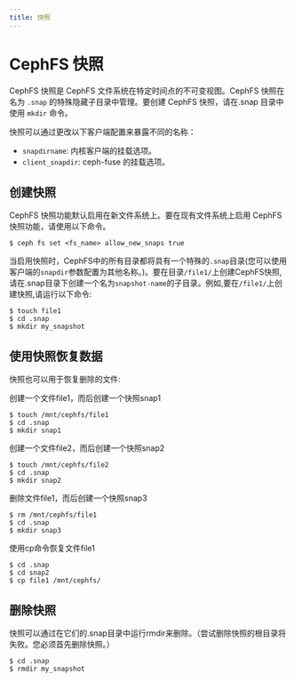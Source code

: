 ```yaml
---
title: 快照
---
```


# CephFS 快照
CephFS 快照是 CephFS 文件系统在特定时间点的不可变视图。CephFS 快照在名为 `.snap` 的特殊隐藏子目录中管理。要创建 CephFS 快照，请在.snap 目录中使用 `mkdir` 命令。

快照可以通过更改以下客户端配置来暴露不同的名称：

- `snapdirname`: 内核客户端的挂载选项。
- `client_snapdir`: ceph-fuse 的挂载选项。

## 创建快照
CephFS 快照功能默认启用在新文件系统上。要在现有文件系统上启用 CephFS 快照功能，请使用以下命令。

```
$ ceph fs set <fs_name> allow_new_snaps true
```

当启用快照时，CephFS中的所有目录都将具有一个特殊的`.snap`目录(您可以使用客户端的`snapdir`参数配置为其他名称。)。要在目录`/file1/`上创建CephFS快照,请在.snap目录下创建一个名为`snapshot-name`的子目录。例如,要在`/file1/`上创建快照,请运行以下命令:

```
$ touch file1
$ cd .snap
$ mkdir my_snapshot
```

## 使用快照恢复数据
快照也可以用于恢复删除的文件:

创建一个文件file1，而后创建一个快照snap1

```
$ touch /mnt/cephfs/file1
$ cd .snap
$ mkdir snap1
```

创建一个文件file2，而后创建一个快照snap2

```
$ touch /mnt/cephfs/file2
$ cd .snap
$ mkdir snap2
```
删除文件file1，而后创建一个快照snap3

```
$ rm /mnt/cephfs/file1
$ cd .snap
$ mkdir snap3
```
使用cp命令恢复文件file1

```
$ cd .snap
$ cd snap2
$ cp file1 /mnt/cephfs/
```

## 删除快照
快照可以通过在它们的.snap目录中运行rmdir来删除。（尝试删除快照的根目录将失败。您必须首先删除快照。）

```
$ cd .snap
$ rmdir my_snapshot
```

